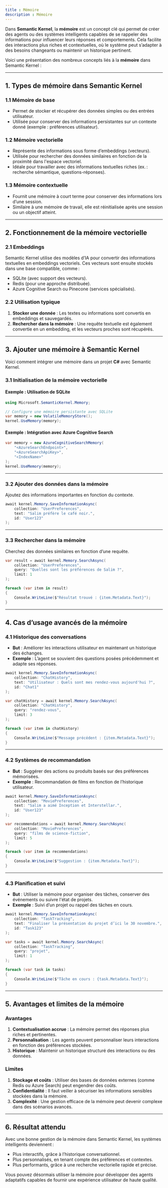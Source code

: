 ```yaml
---
title : Mémoire
description : Mémoire
---
```


Dans **Semantic Kernel**, la **mémoire** est un concept clé qui permet de créer des agents ou des systèmes intelligents capables de se rappeler des informations pour influencer leurs réponses et comportements. Cela facilite des interactions plus riches et contextuelles, où le système peut s’adapter à des besoins changeants ou maintenir un historique pertinent.

Voici une présentation des nombreux concepts liés à la **mémoire** dans Semantic Kernel :

---

## **1. Types de mémoire dans Semantic Kernel**

### **1.1 Mémoire de base**

- Permet de stocker et récupérer des données simples ou des entrées utilisateur.
- Utilisée pour conserver des informations persistantes sur un contexte donné (exemple : préférences utilisateur).

### **1.2 Mémoire vectorielle**

- Représente des informations sous forme d’embeddings (vecteurs).
- Utilisée pour rechercher des données similaires en fonction de la proximité dans l'espace vectoriel.
- Idéale pour travailler avec des informations textuelles riches (ex. : recherche sémantique, questions-réponses).

### **1.3 Mémoire contextuelle**

- Fournit une mémoire à court terme pour conserver des informations lors d’une session.
- Similaire à une mémoire de travail, elle est réinitialisée après une session ou un objectif atteint.

---

## **2. Fonctionnement de la mémoire vectorielle**

### **2.1 Embeddings**

Semantic Kernel utilise des modèles d’IA pour convertir des informations textuelles en embeddings vectoriels. Ces vecteurs sont ensuite stockés dans une base compatible, comme :

- SQLite (avec support des vecteurs).
- Redis (pour une approche distribuée).
- Azure Cognitive Search ou Pinecone (services spécialisés).

### **2.2 Utilisation typique**

1. **Stocker une donnée** :
   Les textes ou informations sont convertis en embeddings et sauvegardés.
2. **Rechercher dans la mémoire** :
   Une requête textuelle est également convertie en un embedding, et les vecteurs proches sont récupérés.

---

## **3. Ajouter une mémoire à Semantic Kernel**

Voici comment intégrer une mémoire dans un projet **C#** avec Semantic Kernel.

### **3.1 Initialisation de la mémoire vectorielle**

#### Exemple : Utilisation de SQLite

```csharp
using Microsoft.SemanticKernel.Memory;

// Configure une mémoire persistante avec SQLite
var memory = new VolatileMemoryStore();
kernel.UseMemory(memory);
```

#### Exemple : Intégration avec Azure Cognitive Search

```csharp
var memory = new AzureCognitiveSearchMemory(
    "<AzureSearchEndpoint>",
    "<AzureSearchApiKey>",
    "<IndexName>"
);
kernel.UseMemory(memory);
```

---

### **3.2 Ajouter des données dans la mémoire**

Ajoutez des informations importantes en fonction du contexte.

```csharp
await kernel.Memory.SaveInformationAsync(
    collection: "UserPreferences",
    text: "Salim préfère le café noir.",
    id: "User123"
);
```

---

### **3.3 Rechercher dans la mémoire**

Cherchez des données similaires en fonction d’une requête.

```csharp
var result = await kernel.Memory.SearchAsync(
    collection: "UserPreferences",
    query: "Quelles sont les préférences de Salim ?",
    limit: 1
);

foreach (var item in result)
{
    Console.WriteLine($"Résultat trouvé : {item.Metadata.Text}");
}
```

---

## **4. Cas d’usage avancés de la mémoire**

### **4.1 Historique des conversations**

- **But** : Améliorer les interactions utilisateur en maintenant un historique des échanges.
- **Exemple** : L’agent se souvient des questions posées précédemment et adapte ses réponses.

```csharp
await kernel.Memory.SaveInformationAsync(
    collection: "ChatHistory",
    text: "Utilisateur : Quels sont mes rendez-vous aujourd'hui ?",
    id: "Chat1"
);

var chatHistory = await kernel.Memory.SearchAsync(
    collection: "ChatHistory",
    query: "rendez-vous",
    limit: 3
);

foreach (var item in chatHistory)
{
    Console.WriteLine($"Message précédent : {item.Metadata.Text}");
}
```

---

### **4.2 Systèmes de recommandation**

- **But** : Suggérer des actions ou produits basés sur des préférences mémorisées.
- **Exemple** : Recommandation de films en fonction de l’historique utilisateur.

```csharp
await kernel.Memory.SaveInformationAsync(
    collection: "MoviePreferences",
    text: "Salim a aimé Inception et Interstellar.",
    id: "User123"
);

var recommendations = await kernel.Memory.SearchAsync(
    collection: "MoviePreferences",
    query: "films de science-fiction",
    limit: 5
);

foreach (var item in recommendations)
{
    Console.WriteLine($"Suggestion : {item.Metadata.Text}");
}
```

---

### **4.3 Planification et suivi**

- **But** : Utiliser la mémoire pour organiser des tâches, conserver des événements ou suivre l'état de projets.
- **Exemple** : Suivi d’un projet ou rappel des tâches en cours.

```csharp
await kernel.Memory.SaveInformationAsync(
    collection: "TaskTracking",
    text: "Finaliser la présentation du projet d’ici le 30 novembre.",
    id: "Task123"
);

var tasks = await kernel.Memory.SearchAsync(
    collection: "TaskTracking",
    query: "projet",
    limit: 1
);

foreach (var task in tasks)
{
    Console.WriteLine($"Tâche en cours : {task.Metadata.Text}");
}
```

---

## **5. Avantages et limites de la mémoire**

### **Avantages**

1. **Contextualisation accrue** : La mémoire permet des réponses plus riches et pertinentes.
2. **Personnalisation** : Les agents peuvent personnaliser leurs interactions en fonction des préférences stockées.
3. **Historique** : Maintenir un historique structuré des interactions ou des données.

### **Limites**

1. **Stockage et coûts** : Utiliser des bases de données externes (comme Redis ou Azure Search) peut engendrer des coûts.
2. **Confidentialité** : Il faut veiller à sécuriser les informations sensibles stockées dans la mémoire.
3. **Complexité** : Une gestion efficace de la mémoire peut devenir complexe dans des scénarios avancés.

---

## **6. Résultat attendu**

Avec une bonne gestion de la mémoire dans Semantic Kernel, les systèmes intelligents deviennent :

- Plus interactifs, grâce à l’historique conversationnel.
- Plus personnalisés, en tenant compte des préférences et contextes.
- Plus performants, grâce à une recherche vectorielle rapide et précise.

Vous pouvez désormais utiliser la mémoire pour développer des agents adaptatifs capables de fournir une expérience utilisateur de haute qualité.
